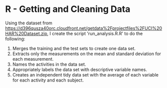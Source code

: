 # R - Getting and Cleaning Data
Using the dataset from  https://d396qusza40orc.cloudfront.net/getdata%2Fprojectfiles%2FUCI%20HAR%20Dataset.zip, 
I create the script 'run_analysis.R.R' to do the following:

1. Merges the training and the test sets to create one data set.
2. Extracts only the measurements on the mean and standard deviation for each measurement. 
3. Names the activities in the data set.
4. Appropriately labels the data set with descriptive variable names. 
5. Creates an independent tidy data set with the average of each variable for each activity and each subject.
